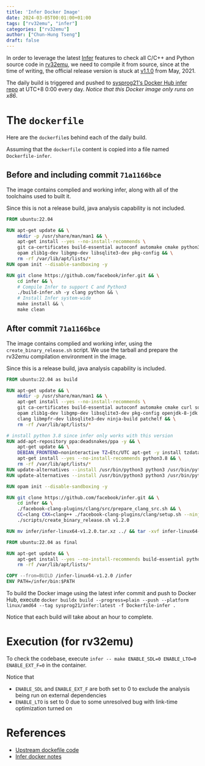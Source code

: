 ```yaml
---
title: 'Infer Docker Image'
date: 2024-03-05T00:01:00+01:00
tags: ["rv32emu", "infer"]
categories: ["rv32emu"]
author: ["Chun-Hung Tseng"]
draft: false
---
```


In order to leverage the latest [Infer](https://github.com/facebook/infer) features to check all C/C++ and Python source code in [rv32emu](https://github.com/sysprog21/rv32emu), we need to compile it from source, since at the time of writing, the official release version is stuck at [v1.1.0](https://github.com/facebook/infer/releases/tag/v1.1.0) from May, 2021. 

The daily build is triggered and pushed to [sysprog21's Docker Hub infer repo](https://hub.docker.com/repository/docker/sysprog21/infer/general) at UTC+8 0:00 every day. *Notice that this Docker image only runs on x86*.

# The `dockerfile` 

Here are the `dockerfile`s behind each of the daily build. 

Assuming that the `dockerfile` content is copied into a file named `Dockerfile-infer`.

## Before and including commit `71a1166bce`

The image contains complied and working infer, along with all of the toolchains used to built it.

Since this is not a release build, java analysis capability is not included.

```dockerfile
FROM ubuntu:22.04

RUN apt-get update && \
    mkdir -p /usr/share/man/man1 && \
    apt-get install --yes --no-install-recommends \
    git ca-certificates build-essential autoconf automake cmake python3 curl sqlite3 \
    opam zlib1g-dev libgmp-dev libsqlite3-dev pkg-config && \
    rm -rf /var/lib/apt/lists/*
RUN opam init --disable-sandboxing -y

RUN git clone https://github.com/facebook/infer.git && \
    cd infer && \
    # Compile Infer to support C and Python3
    ./build-infer.sh -y clang python && \
    # Install Infer system-wide
    make install && \
    make clean

```

## After commit `71a1166bce`

The image contains complied and working infer, using the `create_binary_release.sh` script. We use the tarball and prepare the rv32emu compilation environment in the image.

Since this is a release build, java analysis capability is included.

```dockerfile
FROM ubuntu:22.04 as build

RUN apt-get update && \
    mkdir -p /usr/share/man/man1 && \
    apt-get install --yes --no-install-recommends \
    git ca-certificates build-essential autoconf automake cmake curl sqlite3 software-properties-common \
    opam zlib1g-dev libgmp-dev libsqlite3-dev pkg-config openjdk-8-jdk gpg-agent \
    clang libmpfr-dev libsqlite3-dev ninja-build patchelf && \
    rm -rf /var/lib/apt/lists/*

# install python 3.8 since infer only works with this version
RUN add-apt-repository ppa:deadsnakes/ppa -y && \
    apt-get update && \
    DEBIAN_FRONTEND=noninteractive TZ=Etc/UTC apt-get -y install tzdata && \
    apt-get install --yes --no-install-recommends python3.8 && \
    rm -rf /var/lib/apt/lists/*
RUN update-alternatives --install /usr/bin/python3 python3 /usr/bin/python3.8 2
RUN update-alternatives --install /usr/bin/python3 python3 /usr/bin/python3.10 1

RUN opam init --disable-sandboxing -y

RUN git clone https://github.com/facebook/infer.git && \
    cd infer && \
    ./facebook-clang-plugins/clang/src/prepare_clang_src.sh && \
    CC=clang CXX=clang++ ./facebook-clang-plugins/clang/setup.sh --ninja --sequential-link && \
    ./scripts/create_binary_release.sh v1.2.0

RUN mv infer/infer-linux64-v1.2.0.tar.xz ../ && tar -xvf infer-linux64-v1.2.0.tar.xz

FROM ubuntu:22.04 as final

RUN apt-get update && \
    apt-get install --yes --no-install-recommends build-essential python3 && \
    rm -rf /var/lib/apt/lists/*

COPY --from=BUILD /infer-linux64-v1.2.0 /infer
ENV PATH=/infer/bin:$PATH
```

To build the Docker image using the latest infer commit and push to Docker Hub, execute `docker buildx build --progress=plain --push --platform linux/amd64 --tag sysprog21/infer:latest -f Dockerfile-infer .` 

Notice that each build will take about an hour to complete.

# Execution (for rv32emu)

To check the codebase, execute `infer -- make ENABLE_SDL=0 ENABLE_LTO=0 ENABLE_EXT_F=0` in the container.

Notice that
- `ENABLE_SDL` and `ENABLE_EXT_F` are both set to 0 to exclude the analysis being run on external dependencies
- `ENABLE_LTO` is set to 0 due to some unresolved bug with link-time optimization turned on

# References
- [Upstream dockefile code](https://github.com/facebook/infer/commit/e4c65eb2a1851fb8aa02c1f632dc1a8274189b28)
- [Infer docker notes](https://hackmd.io/6zHcdQEpSsaZxA8RfpCOsQ)

